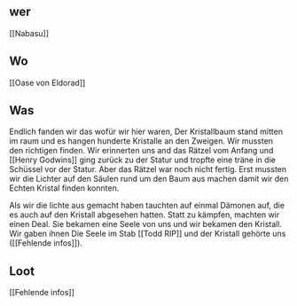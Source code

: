 ## wer
[[Nabasu]]

## Wo
[[Oase von Eldorad]]

## Was
Endlich fanden wir das wofür wir hier waren, Der Kristallbaum stand mitten im raum und es hangen hunderte Kristalle an den Zweigen. Wir mussten den richtigen finden. Wir erinnerten uns and das Rätzel vom Anfang und [[Henry Godwins]] ging zurück zu der Statur und  tropfte eine träne in die Schüssel vor der Statur. Aber das Rätzel war noch nicht fertig. Erst mussten wir die Lichter auf den Säulen rund um den Baum aus machen damit wir den Echten Kristal finden konnten.

Als wir die lichte aus gemacht haben tauchten auf einmal Dämonen auf, die es auch auf den Kristall abgesehen hatten. Statt zu kämpfen, machten wir einen Deal. Sie bekamen eine Seele von uns und wir bekamen den Kristall. Wir gaben ihnen Die Seele im Stab [[Todd RIP]] und der Kristall gehörte uns ([[Fehlende infos]]).

## Loot
[[Fehlende infos]]